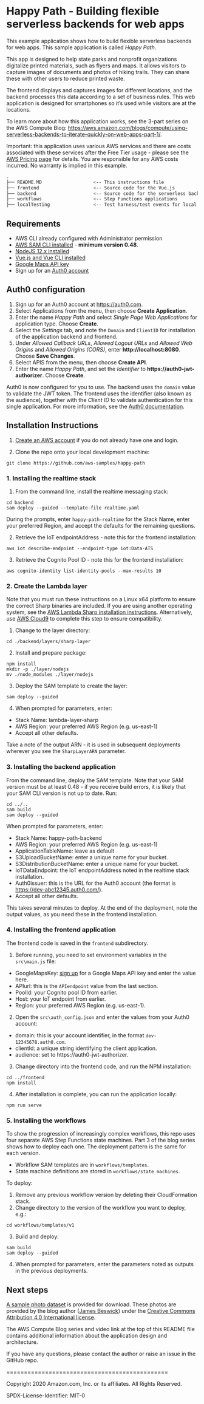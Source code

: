 # Happy Path - Building flexible serverless backends for web apps 

This example application shows how to build flexible serverless backends for web apps. This sample application is called *Happy Path*.

This app is designed to help state parks and nonprofit organizations digitalize printed materials, such as flyers and maps. It allows visitors to capture images of documents and photos of hiking trails. They can share these with other users to reduce printed waste.

The frontend displays and captures images for different locations, and the backend processes this data according to a set of business rules. This web application is designed for smartphones so it’s used while visitors are at the locations. 

To learn more about how this application works, see the 3-part series on the AWS Compute Blog: https://aws.amazon.com/blogs/compute/using-serverless-backends-to-iterate-quickly-on-web-apps-part-1/.

Important: this application uses various AWS services and there are costs associated with these services after the Free Tier usage - please see the [AWS Pricing page](https://aws.amazon.com/pricing/) for details. You are responsible for any AWS costs incurred. No warranty is implied in this example.

```bash
.
├── README.MD                   <-- This instructions file
├── frontend                    <-- Source code for the Vue.js
├── backend                     <-- Source code for the serverless backend
├── workflows                   <-- Step Functions applications
├── localTesting                <-- Test harness/test events for local debugging
```

## Requirements

* AWS CLI already configured with Administrator permission
* [AWS SAM CLI installed](https://docs.aws.amazon.com/serverless-application-model/latest/developerguide/serverless-sam-cli-install.html) - **minimum version 0.48**.
* [NodeJS 12.x installed](https://nodejs.org/en/download/)
* [Vue.js and Vue CLI installed](https://vuejs.org/v2/guide/installation.html)
* [Google Maps API key](https://developers.google.com/maps/documentation/javascript/get-api-key)
* Sign up for an [Auth0 account](https://auth0.com/)

## Auth0 configuration

1. Sign up for an Auth0 account at https://auth0.com.
2. Select Applications from the menu, then choose **Create Application**.
3. Enter the name *Happy Path* and select *Single Page Web Applications* for application type. Choose **Create**.
4. Select the *Settings* tab, and note the `Domain` and `ClientID` for installation of the application backend and frontend.
5. Under *Allowed Callback URLs*, *Allowed Logout URLs* and *Allowed Web Origins* and *Allowed Origins (CORS)*, enter **http://localhost:8080**. Choose **Save Changes**.
6. Select APIS from the menu, then choose **Create API**.
7. Enter the name *Happy Path*, and set the *Identifier* to **https://auth0-jwt-authorizer**. Choose **Create**.

Auth0 is now configured for you to use. The backend uses the `domain` value to validate the JWT token. The frontend uses the identifier (also known as the audience), together with the *Client ID* to validate authentication for this single application. For more information, see the [Auth0 documentation](https://auth0.com/docs/api/authentication).

## Installation Instructions

1. [Create an AWS account](https://portal.aws.amazon.com/gp/aws/developer/registration/index.html) if you do not already have one and login.

2. Clone the repo onto your local development machine:
```
git clone https://github.com/aws-samples/happy-path
```

### 1. Installing the realtime stack

1. From the command line, install the realtime messaging stack:
```
cd backend
sam deploy --guided --template-file realtime.yaml
```
During the prompts, enter `happy-path-realtime` for the Stack Name, enter your preferred Region, and accept the defaults for the remaining questions. 

2. Retrieve the IoT endpointAddress - note this for the frontend installation:
```
aws iot describe-endpoint --endpoint-type iot:Data-ATS
```
3. Retrieve the Cognito Pool ID - note this for the frontend installation:
```
aws cognito-identity list-identity-pools --max-results 10
```

### 2. Create the Lambda layer

Note that you must run these instructions on a Linux x64 platform to ensure the correct Sharp binaries are included. If you are using another operating system, see the [AWS Lambda Sharp installation instructions](https://sharp.pixelplumbing.com/install#aws-lambda). Alternatively, use [AWS Cloud9](https://aws.amazon.com/cloud9/) to complete this step to ensure compatibility.

1. Change to the layer directory:
```
cd ./backend/layers/sharp-layer
```
2. Install and prepare package:
```
npm install
mkdir -p ./layer/nodejs 
mv ./node_modules ./layer/nodejs
```
3. Deploy the SAM template to create the layer:
```
sam deploy --guided
```
4. When prompted for parameters, enter:
- Stack Name: lambda-layer-sharp
- AWS Region: your preferred AWS Region (e.g. us-east-1)
- Accept all other defaults.

Take a note of the output ARN - it is used in subsequent deployments wherever you see the `SharpLayerARN` parameter.

### 3. Installing the backend application

From the command line, deploy the SAM template. Note that your SAM version must be at least 0.48 - if you receive build errors, it is likely that your SAM CLI version is not up to date. 
Run:

```
cd ../.. 
sam build
sam deploy --guided
```

When prompted for parameters, enter:
- Stack Name: happy-path-backend
- AWS Region: your preferred AWS Region (e.g. us-east-1)
- ApplicationTableName: leave as default
- S3UploadBucketName: enter a unique name for your bucket. 
- S3DistributionBucketName: enter a unique name for your bucket.
- IoTDataEndpoint: the IoT endpointAddress noted in the realtime stack installation.
- Auth0issuer: this is the URL for the Auth0 account (the format is https://dev-abc12345.auth0.com/).
- Accept all other defaults.

This takes several minutes to deploy. At the end of the deployment, note the output values, as you need these in the frontend installation.

### 4. Installing the frontend application

The frontend code is saved in the `frontend` subdirectory. 

1. Before running, you need to set environment variables in the `src\main.js` file:

- GoogleMapsKey: [sign up](https://developers.google.com/maps/documentation/javascript/get-api-key) for a Google Maps API key and enter the value here.
- APIurl: this is the `APIendpoint` value from the last section.
- PoolId: your Cognito pool ID from earlier.
- Host: your IoT endpoint from earlier.
- Region: your preferred AWS Region (e.g. us-east-1).

2. Open the `src\auth_config.json` and enter the values from your Auth0 account:
- domain: this is your account identifier, in the format `dev-12345678.auth0.com`.
- clientId: a unique string identifying the client application.
- audience: set to https://auth0-jwt-authorizer.

3. Change directory into the frontend code, and run the NPM installation:

```
cd ../frontend
npm install
```
4. After installation is complete, you can run the application locally:

```
npm run serve
```

### 5. Installing the workflows

To show the progression of increasingly complex workflows, this repo uses four separate AWS Step Functions state machines. Part 3 of the blog series shows how to deploy each one. The deployment pattern is the same for each version.

- Workflow SAM templates are in `workflows/templates`.
- State machine definitions are stored in `workflows/state machines`.

To deploy:
1. Remove any previous workflow version by deleting their CloudFormation stack.
2. Change directory to the version of the workflow you want to deploy, e.g.:
```
cd workflows/templates/v1
```
3. Build and deploy:
```
sam build
sam deploy --guided
```
4. When prompted for parameters, enter the parameters noted as outputs in the previous deployments.

## Next steps

[A sample photo dataset](https://jbesw-public-downloads.s3.us-east-2.amazonaws.com/happy-path-photos-dataset.zip) is provided for download. These photos are provided by the blog author ([James Beswick](https://twitter.com/jbesw)) under the [Creative Commons Attribution 4.0 International license](http://creativecommons.org/licenses/by/4.0/).

The AWS Compute Blog series and video link at the top of this README file contains additional information about the application design and architecture.

If you have any questions, please contact the author or raise an issue in the GitHub repo.

==============================================

Copyright 2020 Amazon.com, Inc. or its affiliates. All Rights Reserved.

SPDX-License-Identifier: MIT-0
